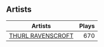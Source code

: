 ## Artists
Artists | Plays 
----- | -----: 
[THURL RAVENSCROFT](/artists/thurl-ravenscroft-89607) | 670

